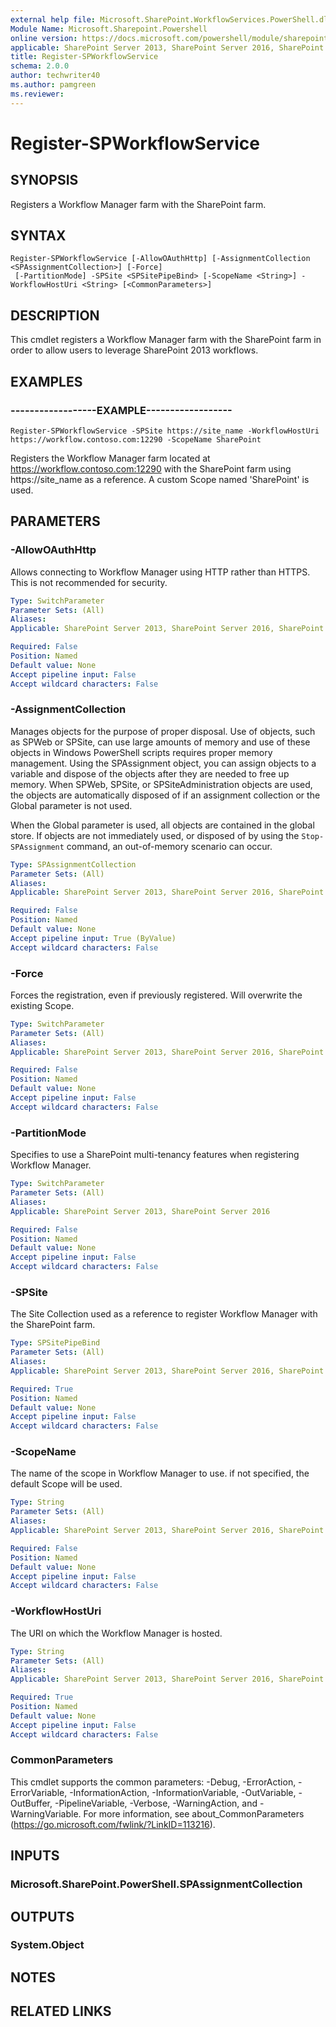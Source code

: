```yaml
---
external help file: Microsoft.SharePoint.WorkflowServices.PowerShell.dll-help.xml
Module Name: Microsoft.Sharepoint.Powershell
online version: https://docs.microsoft.com/powershell/module/sharepoint-server/register-spworkflowservice
applicable: SharePoint Server 2013, SharePoint Server 2016, SharePoint Server 2019
title: Register-SPWorkflowService
schema: 2.0.0
author: techwriter40
ms.author: pamgreen
ms.reviewer: 
---
```


# Register-SPWorkflowService

## SYNOPSIS
Registers a Workflow Manager farm with the SharePoint farm.


## SYNTAX

```
Register-SPWorkflowService [-AllowOAuthHttp] [-AssignmentCollection <SPAssignmentCollection>] [-Force]
 [-PartitionMode] -SPSite <SPSitePipeBind> [-ScopeName <String>] -WorkflowHostUri <String> [<CommonParameters>]
```

## DESCRIPTION
This cmdlet registers a Workflow Manager farm with the SharePoint farm in order to allow users to leverage SharePoint 2013 workflows.


## EXAMPLES

### ------------------EXAMPLE------------------
```
Register-SPWorkflowService -SPSite https://site_name -WorkflowHostUri https://workflow.contoso.com:12290 -ScopeName SharePoint
```
Registers the Workflow Manager farm located at https://workflow.contoso.com:12290 with the SharePoint farm using https://site_name as a reference. A custom Scope named 'SharePoint' is used.

## PARAMETERS

### -AllowOAuthHttp
Allows connecting to Workflow Manager using HTTP rather than HTTPS. This is not recommended for security.

```yaml
Type: SwitchParameter
Parameter Sets: (All)
Aliases: 
Applicable: SharePoint Server 2013, SharePoint Server 2016, SharePoint Server 2019

Required: False
Position: Named
Default value: None
Accept pipeline input: False
Accept wildcard characters: False
```

### -AssignmentCollection
Manages objects for the purpose of proper disposal.
Use of objects, such as SPWeb or SPSite, can use large amounts of memory and use of these objects in Windows PowerShell scripts requires proper memory management.
Using the SPAssignment object, you can assign objects to a variable and dispose of the objects after they are needed to free up memory.
When SPWeb, SPSite, or SPSiteAdministration objects are used, the objects are automatically disposed of if an assignment collection or the Global parameter is not used.

When the Global parameter is used, all objects are contained in the global store.
If objects are not immediately used, or disposed of by using the `Stop-SPAssignment` command, an out-of-memory scenario can occur.

```yaml
Type: SPAssignmentCollection
Parameter Sets: (All)
Aliases: 
Applicable: SharePoint Server 2013, SharePoint Server 2016, SharePoint Server 2019

Required: False
Position: Named
Default value: None
Accept pipeline input: True (ByValue)
Accept wildcard characters: False
```

### -Force
Forces the registration, even if previously registered. Will overwrite the existing Scope.

```yaml
Type: SwitchParameter
Parameter Sets: (All)
Aliases: 
Applicable: SharePoint Server 2013, SharePoint Server 2016, SharePoint Server 2019

Required: False
Position: Named
Default value: None
Accept pipeline input: False
Accept wildcard characters: False
```

### -PartitionMode
Specifies to use a SharePoint multi-tenancy features when registering Workflow Manager.

```yaml
Type: SwitchParameter
Parameter Sets: (All)
Aliases: 
Applicable: SharePoint Server 2013, SharePoint Server 2016

Required: False
Position: Named
Default value: None
Accept pipeline input: False
Accept wildcard characters: False
```

### -SPSite
The Site Collection used as a reference to register Workflow Manager with the SharePoint farm.

```yaml
Type: SPSitePipeBind
Parameter Sets: (All)
Aliases: 
Applicable: SharePoint Server 2013, SharePoint Server 2016, SharePoint Server 2019

Required: True
Position: Named
Default value: None
Accept pipeline input: False
Accept wildcard characters: False
```

### -ScopeName
The name of the scope in Workflow Manager to use. if not specified, the default Scope will be used.

```yaml
Type: String
Parameter Sets: (All)
Aliases: 
Applicable: SharePoint Server 2013, SharePoint Server 2016, SharePoint Server 2019

Required: False
Position: Named
Default value: None
Accept pipeline input: False
Accept wildcard characters: False
```

### -WorkflowHostUri
The URI on which the Workflow Manager is hosted.

```yaml
Type: String
Parameter Sets: (All)
Aliases: 
Applicable: SharePoint Server 2013, SharePoint Server 2016, SharePoint Server 2019

Required: True
Position: Named
Default value: None
Accept pipeline input: False
Accept wildcard characters: False
```

### CommonParameters
This cmdlet supports the common parameters: -Debug, -ErrorAction, -ErrorVariable, -InformationAction, -InformationVariable, -OutVariable, -OutBuffer, -PipelineVariable, -Verbose, -WarningAction, and -WarningVariable. For more information, see about_CommonParameters (https://go.microsoft.com/fwlink/?LinkID=113216).

## INPUTS

### Microsoft.SharePoint.PowerShell.SPAssignmentCollection

## OUTPUTS

### System.Object

## NOTES

## RELATED LINKS

